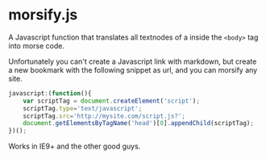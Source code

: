 # morsify.js

A Javascript function that translates all textnodes of a inside the `<body>` tag into morse code.  

Unfortunately you can't create a Javascript link with markdown, but create a new bookmark with
the following snippet as url, and you can morsify any site.  

```javascript
javascript:(function(){
	var scriptTag = document.createElement('script');
	scriptTag.type='text/javascript';
	scriptTag.src='http://mysite.com/script.js?';
	document.getElementsByTagName('head')[0].appendChild(scriptTag);
})();
```

Works in IE9+ and the other good guys.